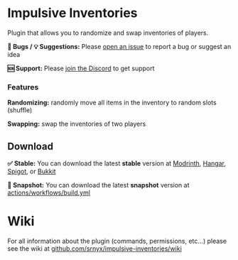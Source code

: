 # Impulsive Inventories

Plugin that allows you to randomize and swap inventories of players.

**🐛 Bugs / 💡 Suggestions:** Please [open an issue](https://github.com/srnyx/impulsive-inventories/issues/new/choose) to report a bug or suggest an idea

**🆘 Support:** Please [join the Discord](https://srnyx.com/discord) to get support

### Features

**Randomizing:** randomly move all items in the inventory to random slots (shuffle)

**Swapping:** swap the inventories of two players

## Download

**✅ Stable:** You can download the latest **stable** version at [Modrinth](https://modrinth.com/plugin/impulsive-inventories), [Hangar](https://hangar.papermc.io/srnyx/ImpulsiveInventories), [Spigot](https://spigotmc.org/resources/######), or [Bukkit](https://dev.bukkit.org/projects/impulsive-inventories)

**🚧 Snapshot:** You can download the latest **snapshot** version at [actions/workflows/build.yml](https://github.com/srnyx/impulsive-inventories/actions/workflows/build.yml)

# Wiki

For all information about the plugin (commands, permissions, etc...) please see the wiki at [github.com/srnyx/impulsive-inventories/wiki](https://github.com/srnyx/impulsive-inventories/wiki)
